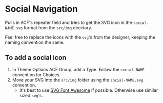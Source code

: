 Social Navigation
=================

Pulls in ACF's repeater field and tries to get the SVG icon in the `social-NAME.svg` format from the `src/img` directory.

Feel free to replace the icons with the `svg`'s from the designer, keeping the naming convention the same.

## To add a social icon ##

1. In Theme Options ACF Group, add a Type. Follow the `social-NAME` convention for Choices.
2. Move your SVG into the `src/img` folder using the `social-NAME.svg` convention.
	* It's best to use [SVG Font Awesome](https://github.com/encharm/Font-Awesome-SVG-PNG) if possible. Otherwise use similar sized `svg`'s.
